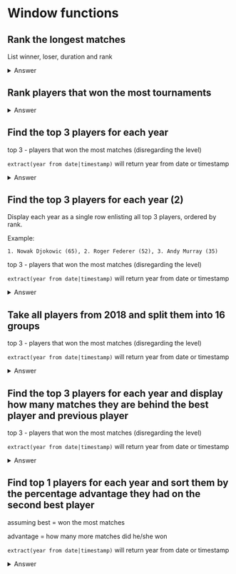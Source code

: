 # Window functions

## Rank the longest matches

List winner, loser, duration and rank

<details>
  <summary>Answer</summary>
  <p>
  
```sql
 select
        winner_name,
        loser_name,
        minutes,
        rank() over (order by minutes desc nulls last)
 from atp_matches
```
  
  </p>
</details>

## Rank players that won the most tournaments

<details>
  <summary>Answer</summary>
  <p>
  
```sql
select
       winner_name,
       tournament_wins,
       rank() over (order by tournament_wins desc)
from (
         select winner_name, count(*) tournament_wins
         from atp_matches
         where round = 'F'
         group by winner_name
         order by tournament_wins desc
     ) tournaments
```
  
  </p>
</details>

## Find the top 3 players for each year

top 3 - players that won the most matches (disregarding the level)

`extract(year from date|timestamp)` will return year from date or timestamp

<details>
  <summary>Answer</summary>
  <p>
  
```sql
select *
from (
         select *,
                rank() over (partition by year order by wins desc) as player_rank
         from (
                  select winner_name,
                         extract(year from tourney_date) as year,
                         count(*)                        as wins
                  from atp_matches
                  group by winner_name, extract(year from tourney_date)
              ) player_results_per_year
     ) ranked_results
where player_rank <= 3
```
  
  </p>
</details>

## Find the top 3 players for each year (2)

Display each year as a single row enlisting all top 3 players, ordered by rank.

Example:

`1. Nowak Djokowic (65), 2. Roger Federer (52), 3. Andy Murray (35)`

top 3 - players that won the most matches (disregarding the level)

`extract(year from date|timestamp)` will return year from date or timestamp

<details>
  <summary>Answer</summary>
  <p>
  
```sql
select year, string_agg(player_rank || '. ' || winner_name || ' (' || wins || ')', ', ')
from (
         select *
         from (
                  select *,
                         rank() over (partition by year order by wins desc) as player_rank
                  from (
                           select winner_name,
                                  extract(year from tourney_date) as year,
                                  count(*)                        as wins
                           from atp_matches
                           group by winner_name, extract(year from tourney_date)
                       ) player_results_per_year
              ) ranked_results
         where player_rank <= 3
     ) ranked
group by year
```
  
  </p>
</details>

## Take all players from 2018 and split them into 16 groups 

top 3 - players that won the most matches (disregarding the level)

`extract(year from date|timestamp)` will return year from date or timestamp

<details>
  <summary>Answer</summary>
  <p>
  
```sql
select player,
       ntile(16) over () as shard_number
from (
         select winner_name as player
         from atp_matches
         where extract(year from tourney_date) = 2018
         union
         distinct
         select loser_name as player
         from atp_matches
         where extract(year from tourney_date) = 2018
     ) all_players
```
  
  </p>
</details>

## Find the top 3 players for each year and display how many matches they are behind the best player and previous player

top 3 - players that won the most matches (disregarding the level)

`extract(year from date|timestamp)` will return year from date or timestamp

<details>
  <summary>Answer</summary>
  <p>
  
```sql
select *
from (
         select *,
                rank() over wins_per_year as player_rank,
                (first_value(wins) over wins_per_year - wins) to_winner,
                (coalesce(lag(wins) over wins_per_year, wins) - wins) to_previous
         from (
                  select winner_name,
                         extract(year from tourney_date) as year,
                         count(*)                        as wins
                  from atp_matches
                  group by winner_name, extract(year from tourney_date)
              ) player_results_per_year
         window wins_per_year as (partition by year order by wins desc)
     ) ranked_results
where player_rank <= 3
```
  
  </p>
</details>

## Find top 1 players for each year and sort them by the percentage advantage they had on the second best player

assuming best = won the most matches

advantage = how many more matches did he/she won

`extract(year from date|timestamp)` will return year from date or timestamp

<details>
  <summary>Answer</summary>
  <p>
  
```sql
select *,
       (1.0 * above_next / wins) as percentage_diff
from (
         select *
         from (
                  select *,
                         rank() over wins_per_year               as player_rank,
                         lead(wins, 1) as second_best_score,
                         wins - lead(wins, 1) over wins_per_year as above_next
                  from (
                           select winner_name,
                                  extract(year from tourney_date) as year,
                                  count(*)                        as wins
                           from atp_matches
                           group by winner_name, extract(year from tourney_date)
                       ) player_results_per_year
                      window wins_per_year as (partition by year order by wins desc)
              ) ranked_results
         where player_rank <= 1
     ) top_1
order by percentage_diff desc
```
  
  </p>
</details>

